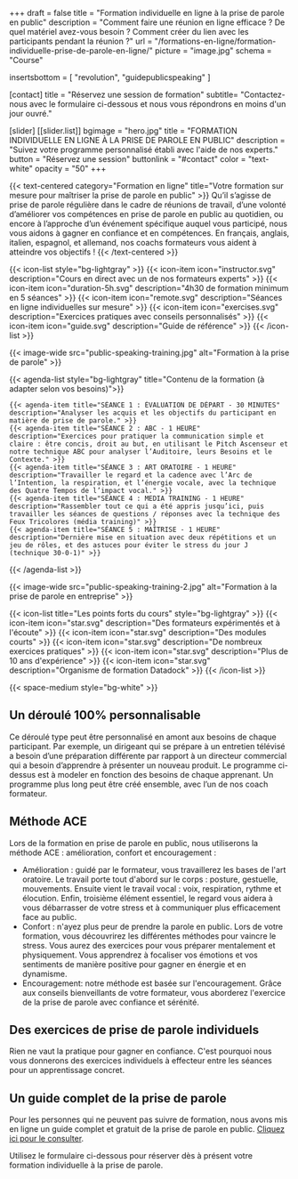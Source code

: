 +++
draft		= false
title		= "Formation individuelle en ligne à la prise de parole en public"
description = "Comment faire une réunion en ligne efficace ? De quel matériel avez-vous besoin ? Comment créer du lien avec les participants pendant la réunion ?"
url	 		= "/formations-en-ligne/formation-individuelle-prise-de-parole-en-ligne/"
picture		= "image.jpg"
schema		= "Course"

insertsbottom = [ "revolution", "guidepublicspeaking" ]

[contact]
	title	= "Réservez une session de formation"
	subtitle= "Contactez-nous avec le formulaire ci-dessous et nous vous répondrons en moins d'un jour ouvré."
	
[slider]
	[[slider.list]]
		bgimage		= "hero.jpg"
		title		= "FORMATION INDIVIDUELLE EN LIGNE À LA PRISE DE PAROLE EN PUBLIC"
		description	= "Suivez votre programme personnalisé établi avec l'aide de nos experts."
		button		= "Réservez une session"
		buttonlink	= "#contact"
		color		= "text-white" 
		opacity		= "50"
+++  

{{< text-centered category="Formation en ligne" title="Votre formation sur mesure pour maîtriser la prise de parole en public" >}}
Qu’il s’agisse de prise de parole régulière dans le cadre de réunions de travail, d’une volonté d’améliorer vos compétences en prise de parole en public au quotidien, ou encore à l’approche d’un événement spécifique auquel vous participé, nous vous aidons à gagner en confiance et en compétences. En français, anglais, italien, espagnol, et allemand, nos coachs formateurs vous aident à atteindre vos objectifs !
{{< /text-centered >}}
 
{{< icon-list style="bg-lightgray" >}}
	{{< icon-item icon="instructor.svg" description="Cours en direct avec un de nos formateurs experts" >}}
	{{< icon-item icon="duration-5h.svg" description="4h30 de formation minimum en 5 séances" >}}
	{{< icon-item icon="remote.svg" description="Séances en ligne individuelles sur mesure" >}}
	{{< icon-item icon="exercises.svg" description="Exercices pratiques avec conseils personnalisés" >}}
	{{< icon-item icon="guide.svg" description="Guide de référence" >}}
{{< /icon-list >}}

{{< image-wide src="public-speaking-training.jpg" alt="Formation à la prise de parole" >}}

{{< agenda-list style="bg-lightgray" title="Contenu de la formation (à adapter selon vos besoins)">}}

	{{< agenda-item title="SÉANCE 1 : ÉVALUATION DE DÉPART - 30 MINUTES" description="Analyser les acquis et les objectifs du participant en matière de prise de parole." >}}
	{{< agenda-item title="SÉANCE 2 : ABC - 1 HEURE" description="Exercices pour pratiquer la communication simple et claire : être concis, droit au but, en utilisant le Pitch Ascenseur et notre technique ABC pour analyser l’Auditoire, leurs Besoins et le Contexte." >}}
	{{< agenda-item title="SÉANCE 3 : ART ORATOIRE - 1 HEURE" description="Travailler le regard et la cadence avec l’Arc de l’Intention, la respiration, et l’énergie vocale, avec la technique des Quatre Tempos de l’impact vocal." >}}
	{{< agenda-item title="SÉANCE 4 : MEDIA TRAINING - 1 HEURE" description="Rassembler tout ce qui a été appris jusqu’ici, puis travailler les séances de questions / réponses avec la technique des Feux Tricolores (média training)" >}}
	{{< agenda-item title="SÉANCE 5 : MAÎTRISE - 1 HEURE" description="Dernière mise en situation avec deux répétitions et un jeu de rôles, et des astuces pour éviter le stress du jour J (technique 30-0-1)" >}}
{{< /agenda-list >}}

{{< image-wide src="public-speaking-training-2.jpg" alt="Formation à la prise de parole en entreprise" >}}

{{< icon-list title="Les points forts du cours" style="bg-lightgray" >}}
	{{< icon-item icon="star.svg" description="Des formateurs expérimentés et à l'écoute" >}}
	{{< icon-item icon="star.svg" description="Des modules courts" >}}
	{{< icon-item icon="star.svg" description="De nombreux exercices pratiques" >}}
	{{< icon-item icon="star.svg" description="Plus de 10 ans d'expérience" >}}
	{{< icon-item icon="star.svg" description="Organisme de formation Datadock" >}}
{{< /icon-list >}}

{{< space-medium style="bg-white" >}}

## Un déroulé 100% personnalisable
Ce déroulé type peut être personnalisé en amont aux besoins de chaque participant. Par exemple, un dirigeant qui se prépare à un entretien télévisé a besoin d’une préparation différente par rapport à un directeur commercial qui a besoin d’apprendre à présenter un nouveau produit. Le programme ci-dessus est à modeler en fonction des besoins de chaque apprenant. Un programme plus long peut être créé ensemble, avec l’un de nos coach formateur. 

## Méthode ACE
Lors de la formation en prise de parole en public, nous utiliserons la méthode ACE : amélioration, confort et encouragement :

- Amélioration : guidé par le formateur, vous travaillerez les bases de l'art oratoire. Le travail porte tout d'abord sur le corps : posture, gestuelle, mouvements. Ensuite vient le travail vocal : voix, respiration, rythme et élocution. Enfin, troisième élément essentiel, le regard vous aidera à vous débarrasser de votre stress et à communiquer plus efficacement face au public.
- Confort : n'ayez plus peur de prendre la parole en public. Lors de votre formation, vous découvrirez les différentes méthodes pour vaincre le stress. Vous aurez des exercices pour vous préparer mentalement et physiquement. Vous apprendrez à focaliser vos émotions et vos sentiments de manière positive pour gagner en énergie et en dynamisme.
- Encouragement: notre méthode est basée sur l'encouragement. Grâce aux conseils bienveillants de votre formateur, vous aborderez l'exercice de la prise de parole avec confiance et sérénité. 

## Des exercices de prise de parole individuels
Rien ne vaut la pratique pour gagner en confiance. C'est pourquoi nous vous donnerons des exercices individuels à effecteur entre les séances pour un apprentissage concret.

## Un guide complet de la prise de parole
Pour les personnes qui ne peuvent pas suivre de formation, nous avons mis en ligne un guide complet et gratuit de la prise de parole en public. [Cliquez ici pour le consulter](/guide-ultime-prise-de-parole-en-public/).

Utilisez le formulaire ci-dessous pour réserver dès à présent votre formation individuelle à la prise de parole.
